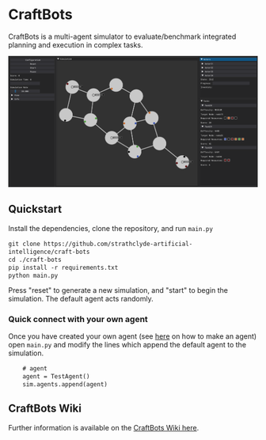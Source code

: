 # CraftBots

CraftBots is a multi-agent simulator to evaluate/benchmark integrated planning and execution in complex tasks.

![Screenshot of Craftbots simulation](screenshot.png)

## Quickstart

Install the dependencies, clone the repository, and run `main.py`
```
git clone https://github.com/strathclyde-artificial-intelligence/craft-bots
cd ./craft-bots
pip install -r requirements.txt
python main.py
```

Press "reset" to generate a new simulation, and "start" to begin the simulation. The default agent acts randomly.

### Quick connect with your own agent

Once you have created your own agent (see [here](Creating-an-Agent) on how to make an agent) open `main.py` and modify the lines which append the default agent to the simulation.
```
    # agent
    agent = TestAgent()
    sim.agents.append(agent)
```
  
## CraftBots Wiki
Further information is available on the [CraftBots Wiki here](https://github.com/strathclyde-artificial-intelligence/craft-bots/wiki).
